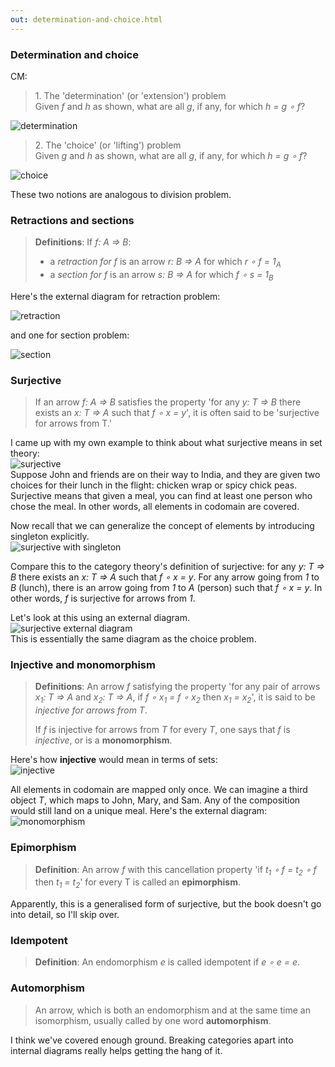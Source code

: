 ```yaml
---
out: determination-and-choice.html
---
```


### Determination and choice

CM:

> <nsbr>1. The 'determination' (or 'extension') problem<br>
> Given *f* and *h* as shown, what are all *g*, if any, for which *h = g ∘ f*?

![determination](files/day19-h-determination.png)

> <nsbr>2. The 'choice' (or 'lifting') problem<br>
> Given *g* and *h* as shown, what are all *g*, if any, for which *h = g ∘ f*?

![choice](files/day19-i-choice.png)

These two notions are analogous to division problem.

### Retractions and sections

> **Definitions**: If *f: A => B*:
>
> - a *retraction for f* is an arrow *r: B => A* for which *r ∘ f = 1<sub>A</sub>*
> - a *section for f* is an arrow *s: B => A* for which *f ∘ s = 1<sub>B</sub>*

Here's the external diagram for retraction problem:

![retraction](files/day19-j-retraction.png)

and one for section problem:

![section](files/day19-k-section.png)

### Surjective

> If an arrow *f: A => B* satisfies the property 'for any *y: T => B* there exists an *x: T => A* such that *f ∘ x = y*', it is often said to be 'surjective for arrows from T.'

I came up with my own example to think about what surjective means in set theory: <br>![surjective](files/day19-l-surjective.png)<br>
Suppose John and friends are on their way to India, and they are given two choices for their lunch in the flight: chicken wrap or spicy chick peas. Surjective means that given a meal, you can find at least one person who chose the meal. In other words, all elements in codomain are covered.

Now recall that we can generalize the concept of elements by introducing singleton explicitly.<br>![surjective with singleton](files/day19-m-surjective-with-singleton.png)

Compare this to the category theory's definition of surjective: for any *y: T => B* there exists an *x: T => A* such that *f ∘ x = y*. For any arrow going from *1* to *B* (lunch), there is an arrow going from *1* to *A* (person) such that *f ∘ x = y*. In other words, *f* is surjective for arrows from *1*.

Let's look at this using an external diagram.<br>![surjective external diagram](files/day19-n-surjective-external-diagram.png)<br> This is essentially the same diagram as the choice problem.

### Injective and monomorphism

> **Definitions**: An arrow *f* satisfying the property 'for any pair of arrows *x<sub>1</sub>: T => A* and *x<sub>2</sub>: T => A*, if *f ∘ x<sub>1</sub> = f ∘ x<sub>2</sub>* then *x<sub>1</sub> = x<sub>2</sub>*', it is said to be *injective for arrows from T*.
>
> If *f* is injective for arrows from *T* for every *T*, one says that *f* is *injective*, or is a **monomorphism**.

Here's how **injective** would mean in terms of sets: <br>![injective](files/day19-o-injective.png)

All elements in codomain are mapped only once. We can imagine a third object *T*, which maps to John, Mary, and Sam. Any of the composition would still land on a unique meal. Here's the external diagram:<br>![monomorphism](files/day19-p-monomorphism-external-diagram.png)

### Epimorphism

> **Definition**: An arrow *f* with this cancellation property 'if *t<sub>1</sub> ∘ f = t<sub>2</sub> ∘ f* then *t<sub>1</sub> = t<sub>2</sub>*' for every T is called an **epimorphism**.

Apparently, this is a generalised form of surjective, but the book doesn't go into detail, so I'll skip over.

### Idempotent

> **Definition**: An endomorphism *e* is called idempotent if *e ∘ e = e*.

### Automorphism

> An arrow, which is both an endomorphism and at the same time an isomorphism, usually called by one word **automorphism**.

I think we've covered enough ground. Breaking categories apart into internal diagrams really helps getting the hang of it.
